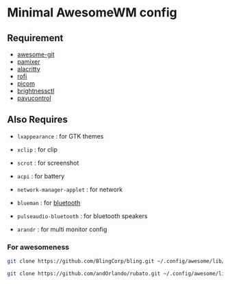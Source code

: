 # Minimal AwesomeWM config

## Requirement

- [awesome-git](https://github.com/codic12/worm)
- [pamixer](https://github.com/cdemoulins/pamixer)
- [alacritty](https://github.com/alacritty/alacritty)
- [rofi](https://github.com/davatorium/rofi)
- [picom](https://github.com/pijulius/picom)
- [brightnessctl](https://github.com/Hummer12007/brightnessctl)
- [pavucontrol](https://github.com/pulseaudio/pavucontrol)

## Also Requires

- `lxappearance` : for GTK themes

- `xclip` : for clip

- `scrot` : for screenshot

- `acpi` : for battery

- `network-manager-applet` : for network

- `blueman` : for [bluetooth](https://wiki.archlinux.org/title/bluetooth#Installation)

- `pulseaudio-bluetooth` : for bluetooth speakers

- `arandr` : for multi monitor config

### For awesomeness

```sh
git clone https://github.com/BlingCorp/bling.git ~/.config/awesome/lib/bling

git clone https://github.com/andOrlando/rubato.git ~/.config/awesome/lib/rubato
```
